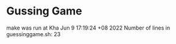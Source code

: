 # Gussing Game
make was run at
Kha Jun  9 17:19:24 +08 2022
Number of lines in guessinggame.sh: 
23
